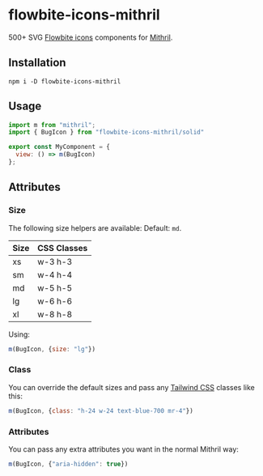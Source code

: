 # flowbite-icons-mithril

500+ SVG [Flowbite icons](https://flowbite.com/icons/) components for [Mithril](https://mithril.js.org/).

## Installation
```shell
npm i -D flowbite-icons-mithril
```

## Usage
```javascript
import m from "mithril";
import { BugIcon } from "flowbite-icons-mithril/solid"

export const MyComponent = {
  view: () => m(BugIcon)
};
```

## Attributes
### Size
The following size helpers are available: Default: `md`.

| Size | CSS Classes |
|------|-------------|
| xs   | w-3 h-3     |
| sm	 | w-4 h-4     |
| md	 | w-5 h-5     |
| lg	 | w-6 h-6     |
| xl	 | w-8 h-8     |

Using:
```javascript
m(BugIcon, {size: "lg"})
```

### Class
You can override the default sizes and pass any [Tailwind CSS](https://flowbite.com/tools/tailwind-cheat-sheet/) classes like this:
```javascript
m(BugIcon, {class: "h-24 w-24 text-blue-700 mr-4"})
```

### Attributes
You can pass any extra attributes you want in the normal Mithril way:
```javascript
m(BugIcon, {"aria-hidden": true})
```
